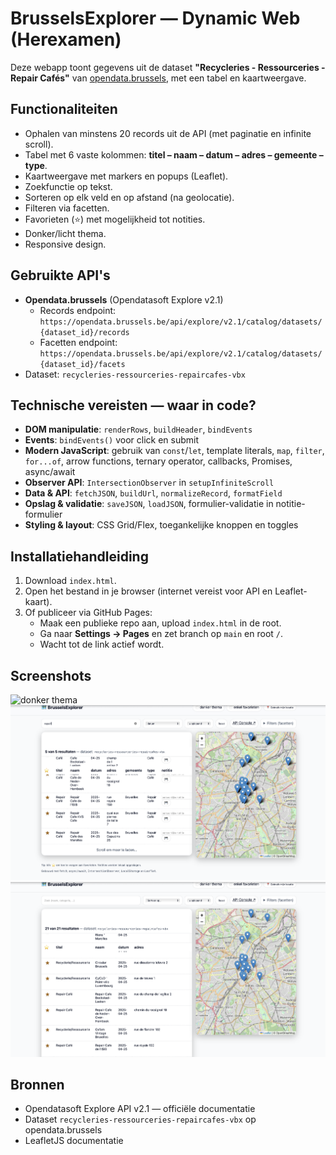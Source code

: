 # BrusselsExplorer — Dynamic Web (Herexamen)

Deze webapp toont gegevens uit de dataset **"Recycleries - Ressourceries - Repair Cafés"** van [opendata.brussels](https://opendata.brussels.be), met een tabel en kaartweergave.

## Functionaliteiten
- Ophalen van minstens 20 records uit de API (met paginatie en infinite scroll).
- Tabel met 6 vaste kolommen: **titel – naam – datum – adres – gemeente – type**.
- Kaartweergave met markers en popups (Leaflet).
- Zoekfunctie op tekst.
- Sorteren op elk veld en op afstand (na geolocatie).
- Filteren via facetten.
- Favorieten (⭐) met mogelijkheid tot notities.
- Donker/licht thema.
- Responsive design.

## Gebruikte API's
- **Opendata.brussels** (Opendatasoft Explore v2.1)
  - Records endpoint: `https://opendata.brussels.be/api/explore/v2.1/catalog/datasets/{dataset_id}/records`
  - Facetten endpoint: `https://opendata.brussels.be/api/explore/v2.1/catalog/datasets/{dataset_id}/facets`
- Dataset: `recycleries-ressourceries-repaircafes-vbx`

## Technische vereisten — waar in code?
- **DOM manipulatie**: `renderRows`, `buildHeader`, `bindEvents`
- **Events**: `bindEvents()` voor click en submit
- **Modern JavaScript**: gebruik van `const`/`let`, template literals, `map`, `filter`, `for...of`, arrow functions, ternary operator, callbacks, Promises, async/await
- **Observer API**: `IntersectionObserver` in `setupInfiniteScroll`
- **Data & API**: `fetchJSON`, `buildUrl`, `normalizeRecord`, `formatField`
- **Opslag & validatie**: `saveJSON`, `loadJSON`, formulier-validatie in notitie-formulier
- **Styling & layout**: CSS Grid/Flex, toegankelijke knoppen en toggles

## Installatiehandleiding
1. Download `index.html`.
2. Open het bestand in je browser (internet vereist voor API en Leaflet-kaart).
3. Of publiceer via GitHub Pages:
   - Maak een publieke repo aan, upload `index.html` in de root.
   - Ga naar **Settings → Pages** en zet branch op `main` en root `/`.
   - Wacht tot de link actief wordt.

## Screenshots
![donker thema](<Screenshot 2025-08-11 at 23.21.34-1.png>)
![zoekbalkje](<Screenshot 2025-08-11 at 23.22.08.png>)
![pagina](<Screenshot 2025-08-11 at 23.21.28.png>)

## Bronnen
- Opendatasoft Explore API v2.1 — officiële documentatie
- Dataset `recycleries-ressourceries-repaircafes-vbx` op opendata.brussels
- LeafletJS documentatie